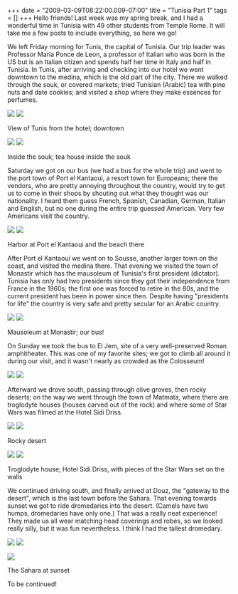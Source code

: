 +++
date = "2009-03-09T08:22:00.009-07:00"
title = "Tunisia Part 1"
tags = []
+++
Hello friends!  Last week was my spring break, and I had a wonderful time in Tunisia with 49 other students from Temple Rome.  It will take me a few posts to include everything, so here we go!

We left Friday morning for Tunis, the capital of Tunisia.  Our trip leader was Professor Maria Ponce de Leon, a professor of Italian who was born in the US but is an Italian citizen and spends half her time in Italy and half in Tunisia.  In Tunis, after arriving and checking into our hotel we went downtown to the medina, which is the old part of the city.  There we walked through the souk, or covered markets; tried Tunisian (Arabic) tea with pine nuts and date cookies; and visited a shop where they make essences for perfumes.

<img src="http://2.bp.blogspot.com/_BPRHjFkCSTM/SbU5QSrxiMI/AAAAAAAAFUw/4iSe8J6tUMI/s1600/IMG_1386.JPG"/> <img src="http://2.bp.blogspot.com/_BPRHjFkCSTM/SbU5QyEnPTI/AAAAAAAAFU4/zMVgDQd1bGQ/s1600/IMG_1394.JPG"/>

View of Tunis from the hotel; downtown

<img src="http://2.bp.blogspot.com/_BPRHjFkCSTM/SbU5RM2K50I/AAAAAAAAFVA/2aYU32L1rq4/s1600/IMG_1418.JPG"/> <img src="http://4.bp.blogspot.com/_BPRHjFkCSTM/SbU5RVWriGI/AAAAAAAAFVI/CwYLFlI3x9A/s1600/IMG_1441.JPG"/>

Inside the souk; tea house inside the souk

Saturday we got on our bus (we had a bus for the whole trip) and went to the port town of Port el Kantaoui, a resort town for Europeans; there the vendors, who are pretty annoying throughout the country, would try to get us to come in their shops by shouting out what they thought was our nationality.  I heard them guess French, Spanish, Canadian, German, Italian and English, but no one during the entire trip guessed American.  Very few Americans visit the country.

<img src="http://1.bp.blogspot.com/_BPRHjFkCSTM/SbU5Rw6WfDI/AAAAAAAAFVQ/DAQ2y_huWOA/s1600/IMG_1448.JPG"/> <img src="http://1.bp.blogspot.com/_BPRHjFkCSTM/SbU50w0-DKI/AAAAAAAAFVY/92C9n1bYPhs/s1600/IMG_1453.JPG"/>

Harbor at Port el Kantaoui and the beach there

After Port el Kantaoui we went on to Sousse, another larger town on the coast, and visited the medina there.  That evening we visited the town of Monastir which has the mausoleum of Tunisia's first president (dictator).  Tunisia has only had two presidents since they got their independence from France in the 1960s; the first one was forced to retire in the 80s, and the current president has been in power since then.  Despite having "presidents for life" the country is very safe and pretty secular for an Arabic country.

<img src="http://2.bp.blogspot.com/_BPRHjFkCSTM/SbU51-CLK1I/AAAAAAAAFVw/vwQZepp76KU/s1600/IMG_1492.JPG"/> <img src="http://1.bp.blogspot.com/_BPRHjFkCSTM/SbU51hHrjnI/AAAAAAAAFVo/kBO9u1_Izhw/s1600/IMG_1491.JPG"/>

Mausoleum at Monastir; our bus!

On Sunday we took the bus to El Jem, site of a very well-preserved Roman amphitheater.  This was one of my favorite sites; we got to climb all around it during our visit, and it wasn't nearly as crowded as the Colosseum!

<img src="http://1.bp.blogspot.com/_BPRHjFkCSTM/SbU51-zSAuI/AAAAAAAAFV4/852HFXF4iPs/s1600/IMG_1517.JPG"/> <img src="http://1.bp.blogspot.com/_BPRHjFkCSTM/SbU6bXuMOII/AAAAAAAAFWA/u3yfUyCbvGc/s1600/IMG_1541.JPG"/>

Afterward we drove south, passing through olive groves, then rocky deserts; on the way we went through the town of Matmata, where there are troglodyte houses (houses carved out of the rock) and where some of Star Wars was filmed at the Hotel Sidi Driss.

<img src="http://2.bp.blogspot.com/_BPRHjFkCSTM/SbU6b_3fzuI/AAAAAAAAFWI/8L8PN2xWit0/s1600/IMG_1568.JPG"/> <img src="http://3.bp.blogspot.com/_BPRHjFkCSTM/SbU6coWhQKI/AAAAAAAAFWY/2LNzBZPyDuE/s1600/IMG_1621.JPG"/>

Rocky desert

<img src="http://3.bp.blogspot.com/_BPRHjFkCSTM/SbU6cB9LhSI/AAAAAAAAFWQ/ksdnMIolpZI/s1600/IMG_1606.JPG"/> <img src="http://1.bp.blogspot.com/_BPRHjFkCSTM/SbU6c1gOZrI/AAAAAAAAFWg/8_jqEs4jphs/s1600/IMG_1629.JPG"/>

Troglodyte house; Hotel Sidi Driss, with pieces of the Star Wars set on the walls

We continued driving south, and finally arrived at Douz, the "gateway to the desert", which is the last town before the Sahara. That evening towards sunset we got to ride dromedaries into the desert. (Camels have two humps, dromedaries have only one.)  That was a really neat experience!  They made us all wear matching head coverings and robes, so we looked really silly, but it was fun nevertheless.  I think I had the tallest dromedary.

<img src="http://1.bp.blogspot.com/_BPRHjFkCSTM/SbU-T8gGODI/AAAAAAAAFWw/JwFutKwd5Vk/s1600/IMG_1670.JPG"/> <img src="http://4.bp.blogspot.com/_BPRHjFkCSTM/SbU-Trq-HFI/AAAAAAAAFWo/dEoiP5X9qcQ/s1600/IMG_1656.JPG"/>

<img src="http://3.bp.blogspot.com/_BPRHjFkCSTM/SbU-UKz_qiI/AAAAAAAAFW4/OKEXLoyjfaE/s1600/IMG_1674.JPG"/>

The Sahara at sunset

To be continued!
